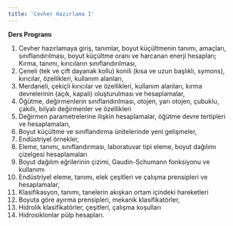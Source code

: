 ```yaml
---
title: 'Cevher Hazırlama I'
---
```


<p><strong>Ders Programı</strong></p>
<ol>
<li>Cevher hazırlamaya giriş, tanımlar, boyut k&uuml;&ccedil;&uuml;ltmenin tanımı, ama&ccedil;ları, sınıflandırılması, boyut k&uuml;&ccedil;&uuml;ltme oranı ve harcanan enerji hesapları; Kırma, tanımı, kırıcıların sınıflandırılması,</li>
<li>&Ccedil;eneli (tek ve &ccedil;ift dayanak kollu) konili (kısa ve uzun başlıklı, symons), kırıcılar, &ouml;zellikleri, kullanım alanları,</li>
<li>Merdaneli, &ccedil;eki&ccedil;li kırıcılar ve &ouml;zellikleri, kullanım alanları, kırma devrelerinin (a&ccedil;ık, kapalı) oluşturulması ve hesaplamalar,</li>
<li>&Ouml;ğ&uuml;tme, değirmenlerin sınıflandırılması, otojen, yarı otojen, &ccedil;ubuklu, &ccedil;akıllı, bilyalı değirmenler ve &ouml;zellikleri</li>
<li>Değirmen parametrelerine ilişkin hesaplamalar, &ouml;ğ&uuml;tme devre tertipleri ve hesaplamaları,</li>
<li>Boyut k&uuml;&ccedil;&uuml;ltme ve sınıflandırma &uuml;nitelerinde yeni gelişmeler,</li>
<li>End&uuml;striyel &ouml;rnekler,</li>
<li>Eleme, tanımı, sınıflandırması, laboratuvar tipi eleme, boyut dağılımı &ccedil;izelgesi hesaplamaları</li>
<li>Boyut dağılım eğrilerinin &ccedil;izimi, Gaudin-Schumann fonksiyonu ve kullanımı</li>
<li>End&uuml;striyel eleme, tanımı, elek &ccedil;eşitleri ve &ccedil;alışma prensipleri ve hesaplamalar,</li>
<li>Klasifikasyon, tanımı, tanelerin akışkan ortam i&ccedil;indeki hareketleri</li>
<li>Boyuta g&ouml;re ayırma prensipleri, mekanik klasifikat&ouml;rler,</li>
<li>Hidrolik klasifikat&ouml;rler, &ccedil;eşitleri, &ccedil;alışma koşulları</li>
<li>Hidrosiklonlar p&uuml;lp hesapları.</li>
</ol>